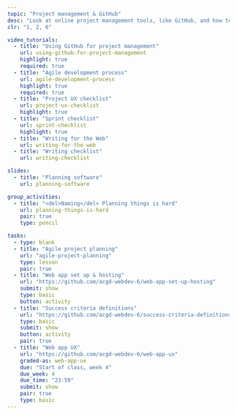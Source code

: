```yaml
---
topic: "Project management & GitHub"
desc: "Look at online project management tools, like GitHub, and how to code together on the same project."
clr: "1, 2, 6"

video_tutorials:
  - title: "Using GitHub for project management"
    url: using-github-for-project-management
    highlight: true
    required: true
  - title: "Agile development process"
    url: agile-development-process
    highlight: true
    required: true
  - title: "Project UX checklist"
    url: project-ux-checklist
    highlight: true
  - title: "Sprint checklist"
    url: sprint-checklist
    highlight: true
  - title: "Writing for the Web"
    url: writing-for-the-web
  - title: "Writing checklist"
    url: writing-checklist

slides:
  - title: "Planning software"
    url: planning-software

group_activities:
  - title: "<del>Naming</del> Planning things is hard"
    url: planning-things-is-hard
    pair: true
    type: pencil

tasks:
  - type: blank
  - title: "Agile project planning"
    url: "agile-project-planning"
    type: lesson
    pair: true
  - title: "Web app set up & hosting"
    url: "https://github.com/acgd-webdev-6/web-app-set-up-hosting"
    submit: show
    type: basic
    button: activity
  - title: "Success criteria definitions"
    url: "https://github.com/acgd-webdev-6/success-criteria-definitions"
    type: basic
    submit: show
    button: activity
    pair: true
  - title: "Web app UX"
    url: "https://github.com/acgd-webdev-6/web-app-ux"
    graded-as: web-app-ux
    due: "Start of class, week 4"
    due_week: 4
    due_time: "23:59"
    submit: show
    pair: true
    type: basic
---
```

